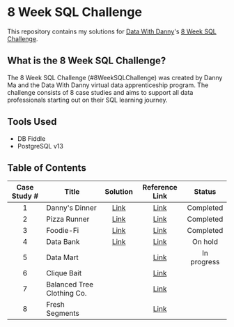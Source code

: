 # 8 Week SQL Challenge
This repository contains my solutions for [Data With Danny](https://www.datawithdanny.com/)'s [8 Week SQL Challenge](https://8weeksqlchallenge.com/).

## What is the 8 Week SQL Challenge?
The 8 Week SQL Challenge (#8WeekSQLChallenge) was created by Danny Ma and the Data With Danny virtual data apprenticeship program. The challenge consists of 8 case studies and aims to support all data professionals starting out on their SQL learning journey. 

## Tools Used
- DB Fiddle
- PostgreSQL v13

## Table of Contents
Case Study # | Title | Solution | Reference Link | Status 
:----------: | ----- | :------: | :------------: | :----:
1 | Danny's Dinner | [Link](https://github.com/daphnevee/8-Week-SQL-Challenge/blob/main/Case%20Study%20%231%20-%20Danny's%20Diner/README.md) | [Link](https://8weeksqlchallenge.com/case-study-1/) | Completed
2 | Pizza Runner | [Link](https://github.com/daphnevee/8-Week-SQL-Challenge/blob/main/Case%20Study%20%232%20-%20Pizza%20Runner/README.md) | [Link](https://8weeksqlchallenge.com/case-study-2/) | Completed
3 | Foodie-Fi | [Link](https://github.com/daphnevee/8-Week-SQL-Challenge/blob/main/Case%20Study%20%233%20-%20Foodie-Fi/README.md) | [Link](https://8weeksqlchallenge.com/case-study-3/) | Completed
4 | Data Bank | [Link](https://github.com/daphnevee/8-Week-SQL-Challenge/blob/main/Case%20Study%20%234%20-%20Data%20Bank/README.md) | [Link](https://8weeksqlchallenge.com/case-study-4/) | On hold
5 | Data Mart | | [Link](https://8weeksqlchallenge.com/case-study-5/) | In progress
6 | Clique Bait | | [Link](https://8weeksqlchallenge.com/case-study-6/) 
7 | Balanced Tree Clothing Co. | | [Link](https://8weeksqlchallenge.com/case-study-7/) 
8 | Fresh Segments | | [Link](https://8weeksqlchallenge.com/case-study-8/) 
